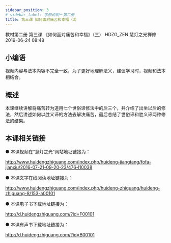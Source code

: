```yaml
---
sidebar_position: 3
# sidebar_label: 学修说明～第二册
title: 第三课 如何面对痛苦和幸福（3）
---
```

教材第二册 第三课 《如何面对痛苦和幸福》（三）
HDZG_ZEN 慧灯之光禅修 2019-06-24 08:48

## 小编语

视频内容与法本内容不完全一致，为了更好地理解法义，建议学习时，视频和法本相结合。

## 概述

本课继续讲解将痛苦转为道用七个世俗谛修法中的后三个，并介绍了出坐以后的修法，然后讲述如何以胜义谛的方法去解决痛苦，最后总结了世俗谛和胜义谛两种修法的结果。

## 本课相关链接

●  本课视频在“慧灯之光”网站地址链接为：

<http://www.huidengzhiguang.com/index.php/huideng-jiangtang/fofa-jianxiu/2016-07-21-09-20-23/476-l10038>

●  本课文字在线阅读地址链接为：

<http://www.huidengzhiguang.com/index.php/huideng-zhiguang/huideng-zhiguang-8/153-a00101>

●  本课电子书下载地址链接为：

<http://d.huidengzhiguang.com/?id=F00101>

●  本课有声书下载地址链接为：

<http://d.huidengzhiguang.com/?id=B00101>
